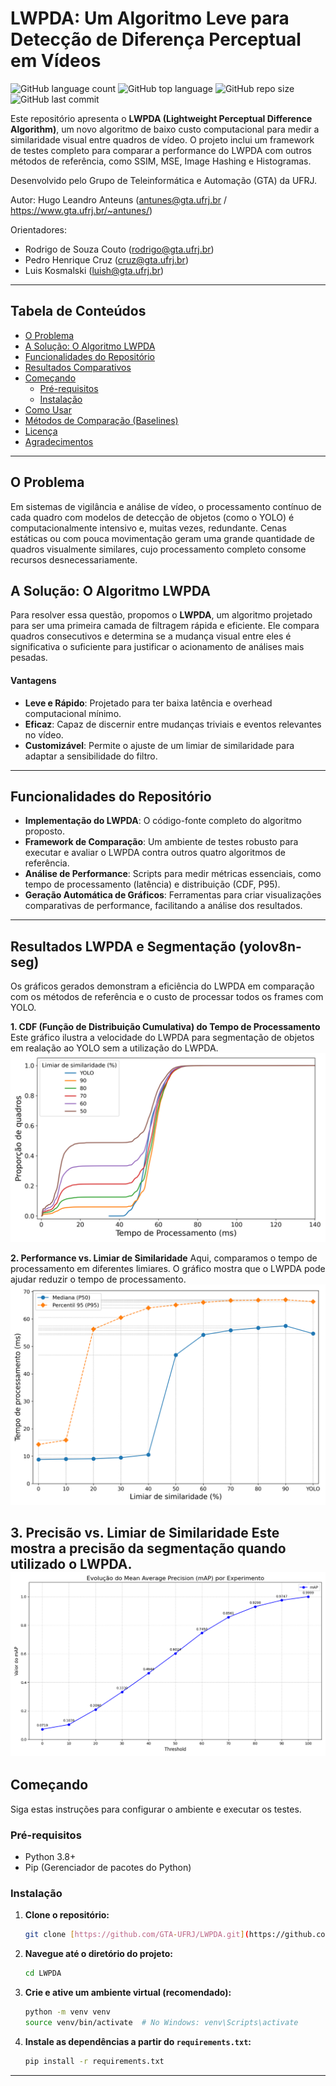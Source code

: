 # LWPDA: Um Algoritmo Leve para Detecção de Diferença Perceptual em Vídeos

![GitHub language count](https://img.shields.io/github/languages/count/GTA-UFRJ/LWPDA)
![GitHub top language](https://img.shields.io/github/languages/top/GTA-UFRJ/LWPDA)
![GitHub repo size](https://img.shields.io/github/repo-size/GTA-UFRJ/LWPDA)
![GitHub last commit](https://img.shields.io/github/last-commit/GTA-UFRJ/LWPDA)

Este repositório apresenta o **LWPDA (Lightweight Perceptual Difference Algorithm)**, um novo algoritmo de baixo custo computacional para medir a similaridade visual entre quadros de vídeo. O projeto inclui um framework de testes completo para comparar a performance do LWPDA com outros métodos de referência, como SSIM, MSE, Image Hashing e Histogramas.

Desenvolvido pelo Grupo de Teleinformática e Automação (GTA) da UFRJ.

Autor: Hugo Leandro Anteuns (antunes@gta.ufrj.br / https://www.gta.ufrj.br/~antunes/)

Orientadores: 
- Rodrigo de Souza Couto (rodrigo@gta.ufrj.br) 
- Pedro Henrique Cruz (cruz@gta.ufrj.br)
- Luis Kosmalski (luish@gta.ufrj.br)

---

## Tabela de Conteúdos
- [O Problema](#o-problema)
- [A Solução: O Algoritmo LWPDA](#a-solução-o-algoritmo-lwpda)
- [Funcionalidades do Repositório](#funcionalidades-do-repositório)
- [Resultados Comparativos](#resultados-comparativos)
- [Começando](#começando)
  - [Pré-requisitos](#pré-requisitos)
  - [Instalação](#instalação)
- [Como Usar](#como-usar)
- [Métodos de Comparação (Baselines)](#métodos-de-comparação-baselines)
- [Licença](#licença)
- [Agradecimentos](#agradecimentos)

---

## O Problema

Em sistemas de vigilância e análise de vídeo, o processamento contínuo de cada quadro com modelos de detecção de objetos (como o YOLO) é computacionalmente intensivo e, muitas vezes, redundante. Cenas estáticas ou com pouca movimentação geram uma grande quantidade de quadros visualmente similares, cujo processamento completo consome recursos desnecessariamente.

## A Solução: O Algoritmo LWPDA

Para resolver essa questão, propomos o **LWPDA**, um algoritmo projetado para ser uma primeira camada de filtragem rápida e eficiente. Ele compara quadros consecutivos e determina se a mudança visual entre eles é significativa o suficiente para justificar o acionamento de análises mais pesadas.

#### Vantagens
-   **Leve e Rápido**: Projetado para ter baixa latência e overhead computacional mínimo.
-   **Eficaz**: Capaz de discernir entre mudanças triviais e eventos relevantes no vídeo.
-   **Customizável**: Permite o ajuste de um limiar de similaridade para adaptar a sensibilidade do filtro.

---

## Funcionalidades do Repositório

-   **Implementação do LWPDA**: O código-fonte completo do algoritmo proposto.
-   **Framework de Comparação**: Um ambiente de testes robusto para executar e avaliar o LWPDA contra outros quatro algoritmos de referência.
-   **Análise de Performance**: Scripts para medir métricas essenciais, como tempo de processamento (latência) e distribuição (CDF, P95).
-   **Geração Automática de Gráficos**: Ferramentas para criar visualizações comparativas de performance, facilitando a análise dos resultados.

---

## Resultados LWPDA e Segmentação (yolov8n-seg)

Os gráficos gerados demonstram a eficiência do LWPDA em comparação com os métodos de referência e o custo de processar todos os frames com YOLO.

**1. CDF (Função de Distribuição Cumulativa) do Tempo de Processamento**
Este gráfico ilustra a velocidade do LWPDA para segmentação de objetos em realação ao YOLO sem a utilização do LWPDA.
![CDF dos Algoritmos](graphs/segmentation/frame/grafico_cdf_estilo_final.png)

**2. Performance vs. Limiar de Similaridade**
Aqui, comparamos o tempo de processamento em diferentes limiares. O gráfico mostra que o LWPDA pode ajudar reduzir o tempo de processamento.
![Comparativo de Performance](graphs/segmentation/frame/grafico_linhas_com_tracejado.png)

**3. Precisão vs. Limiar de Similaridade**
Este mostra a precisão da segmentação quando utilizado o LWPDA.
![men Average PRecision](graphs/segmentation/grafico_map_evolucao.png)
---

## Começando

Siga estas instruções para configurar o ambiente e executar os testes.

### Pré-requisitos
-   Python 3.8+
-   Pip (Gerenciador de pacotes do Python)

### Instalação
1.  **Clone o repositório:**
    ```bash
    git clone [https://github.com/GTA-UFRJ/LWPDA.git](https://github.com/GTA-UFRJ/LWPDA.git)
    ```
2.  **Navegue até o diretório do projeto:**
    ```bash
    cd LWPDA
    ```
3.  **Crie e ative um ambiente virtual (recomendado):**
    ```bash
    python -m venv venv
    source venv/bin/activate  # No Windows: venv\Scripts\activate
    ```
4.  **Instale as dependências a partir do `requirements.txt`:**
    ```bash
    pip install -r requirements.txt
    ```

---